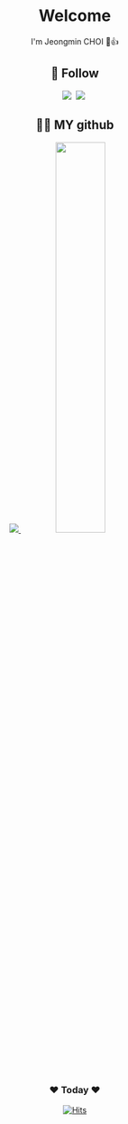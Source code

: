<div align="center">
<h1> Welcome </h1>
  I'm Jeongmin CHOI 🐥👍
<h2 align="center">🌈 Follow </h2>
<a href="https://www.instagram.com/ioimmini/"><img src="https://img.shields.io/badge/Instagram-E4405F?style=flat-square&logo=Instagram&logoColor=white&link=https://www.instagram.com/hye_inisfree/"/></a>&nbsp
<a href="https://ioimmini.tistory.com/"><img src="https://img.shields.io/badge/Tistory-FE4747?style=flat-square&logo=Tistory&logoColor=white&link=https://www.tistroy.com/ioimmini/"/></a>&nbsp


<h2 align="center">👩‍💻 MY github </h2>
<a href="s">
  <img src="https://github-readme-stats.vercel.app/api/top-langs/?username=ioimmini&exclude_repo=dkssud8150.github.io&layout=compact&theme=graywhite" />
</a>
<a href="s">
  <img src="https://github-readme-stats.vercel.app/api?username=ioimmini&theme=graywhite&show_icons=true" width="42%" />
</a>


### ❤️ Today ❤️

[![Hits](https://hits.seeyoufarm.com/api/count/incr/badge.svg?url=https%3A%2F%2Fgithub.com%2Fioimmini&count_bg=%23FF2B89&title_bg=%23FF2B8C&icon=&icon_color=%23E7E7E7&title=Today&edge_flat=true)](https://hits.seeyoufarm.com)

</div>
